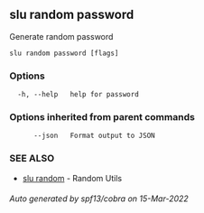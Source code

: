 ## slu random password

Generate random password

```
slu random password [flags]
```

### Options

```
  -h, --help   help for password
```

### Options inherited from parent commands

```
      --json   Format output to JSON
```

### SEE ALSO

* [slu random](slu_random.md)	 - Random Utils

###### Auto generated by spf13/cobra on 15-Mar-2022
